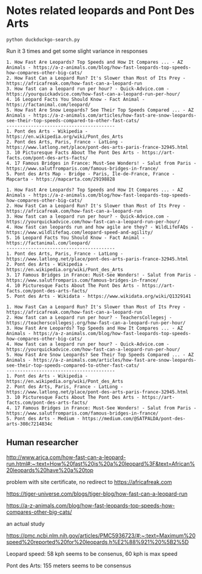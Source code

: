 # Notes related leopards and Pont Des Arts

```
python duckduckgo-search.py
```

Run it 3 times and get some slight variance in responses

```
1. How Fast Are Leopards? Top Speeds and How It Compares ... - AZ Animals - https://a-z-animals.com/blog/how-fast-leopards-top-speeds-how-compares-other-big-cats/
2. How Fast Can a Leopard Run? It's Slower than Most of Its Prey - https://africafreak.com/how-fast-can-a-leopard-run
3. How fast can a leopard run per hour? - Quick-Advice.com - https://yourquickadvice.com/how-fast-can-a-leopard-run-per-hour/
4. 16 Leopard Facts You Should Know - Fact Animal - https://factanimal.com/leopard/
5. How Fast Are Snow Leopards? See Their Top Speeds Compared ... - AZ Animals - https://a-z-animals.com/articles/how-fast-are-snow-leopards-see-their-top-speeds-compared-to-other-fast-cats/
----------------------------------------
1. Pont des Arts - Wikipedia - https://en.wikipedia.org/wiki/Pont_des_Arts
2. Pont des Arts, Paris, France - LatLong - https://www.latlong.net/place/pont-des-arts-paris-france-32945.html
3. 10 Picturesque Facts About The Pont Des Arts - https://art-facts.com/pont-des-arts-facts/
4. 17 Famous Bridges in France: Must-See Wonders! - Salut from Paris - https://www.salutfromparis.com/famous-bridges-in-france/
5. Pont des Arts Map - Bridge - Paris, Île-de-France, France - Mapcarta - https://mapcarta.com/29198828
```

```
1. How Fast Are Leopards? Top Speeds and How It Compares ... - AZ Animals - https://a-z-animals.com/blog/how-fast-leopards-top-speeds-how-compares-other-big-cats/
2. How Fast Can a Leopard Run? It's Slower than Most of Its Prey - https://africafreak.com/how-fast-can-a-leopard-run
3. How fast can a leopard run per hour? - Quick-Advice.com - https://yourquickadvice.com/how-fast-can-a-leopard-run-per-hour/
4. How fast can leopards run and how agile are they? - WildLifeFAQs - https://www.wildlifefaq.com/leopard-speed-and-agility/
5. 16 Leopard Facts You Should Know - Fact Animal - https://factanimal.com/leopard/
----------------------------------------
1. Pont des Arts, Paris, France - LatLong - https://www.latlong.net/place/pont-des-arts-paris-france-32945.html
2. Pont des Arts - Wikipedia - https://en.wikipedia.org/wiki/Pont_des_Arts
3. 17 Famous Bridges in France: Must-See Wonders! - Salut from Paris - https://www.salutfromparis.com/famous-bridges-in-france/
4. 10 Picturesque Facts About The Pont Des Arts - https://art-facts.com/pont-des-arts-facts/
5. Pont des Arts - Wikidata - https://www.wikidata.org/wiki/Q1329141
```

```
1. How Fast Can a Leopard Run? It's Slower than Most of Its Prey - https://africafreak.com/how-fast-can-a-leopard-run
2. How fast can a Leopard run per hour? - TeachersCollegesj - https://teacherscollegesj.org/how-fast-can-a-leopard-run-per-hour/
3. How Fast Are Leopards? Top Speeds and How It Compares ... - AZ Animals - https://a-z-animals.com/blog/how-fast-leopards-top-speeds-how-compares-other-big-cats/
4. How fast can a leopard run per hour? - Quick-Advice.com - https://yourquickadvice.com/how-fast-can-a-leopard-run-per-hour/
5. How Fast Are Snow Leopards? See Their Top Speeds Compared ... - AZ Animals - https://a-z-animals.com/articles/how-fast-are-snow-leopards-see-their-top-speeds-compared-to-other-fast-cats/
----------------------------------------
1. Pont des Arts - Wikipedia - https://en.wikipedia.org/wiki/Pont_des_Arts
2. Pont des Arts, Paris, France - LatLong - https://www.latlong.net/place/pont-des-arts-paris-france-32945.html
3. 10 Picturesque Facts About The Pont Des Arts - https://art-facts.com/pont-des-arts-facts/
4. 17 Famous Bridges in France: Must-See Wonders! - Salut from Paris - https://www.salutfromparis.com/famous-bridges-in-france/
5. Pont des Arts - Medium - https://medium.com/@SATPALDA/pont-des-arts-308c7214834c
```

## Human researcher

http://www.arjca.com/how-fast-can-a-leopard-run.html#:~:text=How%20fast%20is%20a%20leopard%3F&text=African%20leopards%20have%20a%20top

problem with site certificate, no redirect to https://africafreak.com

https://tiger-universe.com/blogs/tiger-blog/how-fast-can-a-leopard-run

https://a-z-animals.com/blog/how-fast-leopards-top-speeds-how-compares-other-big-cats/

an actual study

https://pmc.ncbi.nlm.nih.gov/articles/PMC5936723/#:~:text=Maximum%20speed%20reported%20for%20leopards,h%E2%88%921%20%5B2%5D

Leopard speed: 58 kph seems to be consenus, 60 kph is max speed

Pont des Arts: 155 meters seems to be consensus
